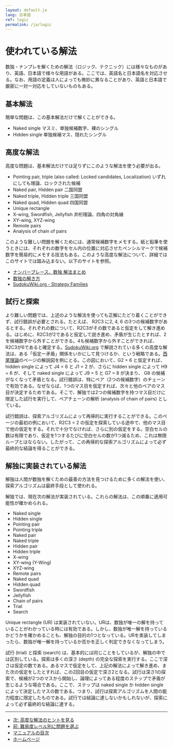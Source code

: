 ```yaml
---
layout: default.ja
lang: 日本語
ref: logic
permalink: /ja/logic
---
```


# 使われている解法

数独・ナンプレを解くための解法（ロジック、テクニック）には様々なものがあり、英語、日本語で様々な用語がある。ここでは、英語名と日本語名を対応させる。なお、用語の定義は人によっても微妙に異なることがあり、英語と日本語で厳密に一対一対応をしていないものもある。

## 基本解法

簡単な問題は、この基本解法だけで解くことができる。

- Naked single マスミ、単独候補数字、裸のシングル
- Hidden single 単独候補マス、隠れたシングル

## 高度な解法

高度な問題は、基本解法だけでは足りずにこのような解法を使う必要が出る。

- Pointing pair, triple (also called: Locked candidates, Localization) いずれにしても理論、ロックされた候補
- Naked pair, Hidden pair 二国同盟
- Naked triple, Hidden triple 三国同盟
- Naked quad, Hidden quad  四国同盟
- Unique rectangle
- X-wing, Swordfish, Jellyfish 井桁理論、四角の対角線
- XY-wing, XYZ-wing
- Remote pairs
- Analysis of chain of pairs

このような難しい問題を解くためには、通常候補数字をメモする。紙と鉛筆を使うときには、それぞれの数字をセル内の位置に対応させたペンシルマークで候補数字を簡易的にメモする技法もある。このような高度な解法について、詳細ではこのサイトでは踏み込まない。以下のサイトを参照。

- [ナンバープレース、数独 解法まとめ](http://www.geocities.jp/master_mishichan/)
- [数独の解き方](http://www.sudokugame.org/solv/)
- [SudokuWiki.org - Strategy Families](http://www.sudokuwiki.org/Strategy_Families)

## 試行と探索

より難しい問題では、上述のような解法を使っても正解にたどり着くことができず、試行錯誤が必要とされる。たとえば、 R2C3 に2, 4, 6 の3つの候補数字があるとする。それぞれの数について、R2C3がその数であると仮定をして解き進める。はじめに、R2C3が2であると仮定して説き進め、矛盾が生じたとすれば、2を候補数字から外すことができる。4も候補数字から外すことができれば、R2C3が6であると確定する。[SudokuWiki.org](http://www.sudokuwiki.org/) で解説されている多くの高度な解法は、ある「仮定ー矛盾」関係をいかにして見つけるか、という戦略である。[西尾理論](http://www.sudokuwiki.org/Nishio_Forcing_Chains)のページの解説図を例にとる。この図において、G2 = 6 と仮定すれば、hidden single によって J4 = 6 と J1 = 2 が、さらに hidden single によって H9 = 6 が、そして naked single によって J9 = 5 と G7 = 8 が決まり、 G8 の候補がなくなって矛盾となる。試行錯誤は、特にペア（2つの候補数字）のチェーンで有効である。なぜならば、1つのマス目を仮定すれば、次々と他のペアのマス目が決定するためである。そこで、解独では2つの候補数字を持つマス目だけに限定した試行を実行して、ペアチェーンの解析 (analysis of chain of pairs) としている。

試行錯誤は、探索アルゴリズムによって再帰的に実行することができる。このページの最初の例において、R2C3 = 2 の仮定を探索している途中で、他のマス目で他の仮定をする。それで十分でなければ、さらに別の仮定をする。空白セルの数は有限であり、仮定を1つするたびに空白セルの数が1つ減るため、これは無限ループとはならない。したがって、この再帰的な探索アルゴリズムによって必ず最終的な結論を得ることができる。

## 解独に実装されている解法

解独は人間が数独を解くための最善の方法を見つけるために多くの解法を使い、探索アルゴリズムは最終手段として使われる。

解独では、現在次の解法が実装されている。これらの解法は、この順番に適用可能性が確かめられる。

- Naked single
- Hidden single
- Pointing pair
- Pointing triple
- Naked pair
- Naked triple
- Hidden pair
- Hidden triple
- X-wing
- XY-wing (Y-Wing)
- XYZ-wing
- Remote pairs
- Naked quad
- Hidden quad
- Swordfish
- Jellyfish
- Chain of pairs
- Trial
- Search

Unique rectangle (UR) は実装されていない。URは、数独が唯一の解を持っていることがわかっている時には有効である。しかし、数独が唯一解を持っているかどうかを確かめることも、解独の目的の1つとなっている。URを実装してしまったら、数独が唯一解を持っているか否かを正しく判定できなくなってしまう。

試行 (trial) と探索 (search) は、基本的には同じことをしているが、解独の中では区別している。探索は多くの深さ (depth) の完全な探索を実行する。ここで深さは仮定の数である。あるマスで仮定をして、上記の解法によって解き進め、また次の仮定をしたとすれば、この2回目の仮定で深さ2となる。試行は深さ1の探索で、候補が2つのマスから開始し、論理によってある程度のステップで矛盾が生じるような場合である。ここで、ステップは naked single か hidden single によって決定したマスの数である。つまり、試行は探索アルゴリズムを人間の能力程度に限定したものである。試行では結論に達しないかもしれないが、探索によって必ず最終的な結論に達する。

- - -

- [次: 高度な解法のヒントを見る](./advancedhint)
- [前: 難易度レベル別に問題を選ぶ](./level)
- [マニュアルの目次](./#マニュアル)
- [ホームページ](./)
